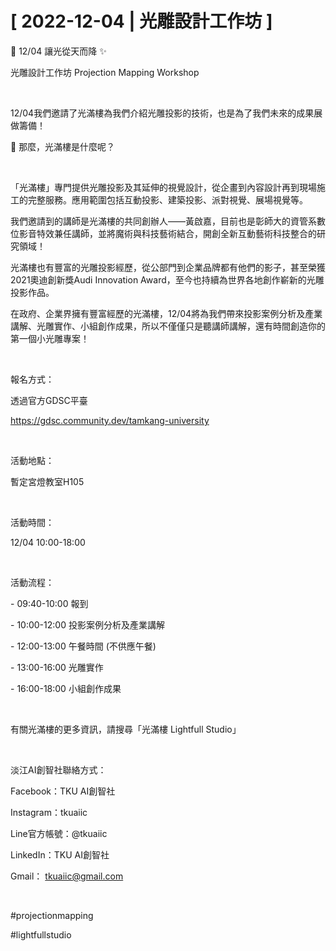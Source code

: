 # [ 2022-12-04 | 光雕設計工作坊 ]

🌃 12/04 讓光從天而降 ✨

光雕設計工作坊 Projection Mapping Workshop

&nbsp;

12/04我們邀請了光滿樓為我們介紹光雕投影的技術，也是為了我們未來的成果展做籌備！

🤔 那麼，光滿樓是什麼呢？

&nbsp;

「光滿樓」專門提供光雕投影及其延伸的視覺設計，從企畫到內容設計再到現場施工的完整服務。應用範圍包括互動投影、建築投影、派對視覺、展場視覺等。

我們邀請到的講師是光滿樓的共同創辦人——黃啟嘉，目前也是彰師大的資管系數位影音特效兼任講師，並將魔術與科技藝術結合，開創全新互動藝術科技整合的研究領域！

光滿樓也有豐富的光雕投影經歷，從公部門到企業品牌都有他們的影子，甚至榮獲2021奧迪創新獎Audi Innovation Award，至今也持續為世界各地創作嶄新的光雕投影作品。

在政府、企業界擁有豐富經歷的光滿樓，12/04將為我們帶來投影案例分析及產業講解、光雕實作、小組創作成果，所以不僅僅只是聽講師講解，還有時間創造你的第一個小光雕專案！

&nbsp;

報名方式：

透過官方GDSC平臺

<https://gdsc.community.dev/tamkang-university>

&nbsp;

活動地點：

暫定宮燈教室H105

&nbsp;

活動時間：

12/04 10:00-18:00

&nbsp;

活動流程：

\- 09:40-10:00 報到

\- 10:00-12:00 投影案例分析及產業講解

\- 12:00-13:00 午餐時間 (不供應午餐)

\- 13:00-16:00 光雕實作

\- 16:00-18:00 小組創作成果

&nbsp;

有關光滿樓的更多資訊，請搜尋「光滿樓 Lightfull Studio」

&nbsp;

淡江AI創智社聯絡方式：

Facebook：TKU AI創智社

Instagram：tkuaiic

Line官方帳號：@tkuaiic

LinkedIn：TKU AI創智社

Gmail： <tkuaiic@gmail.com>

&nbsp;

\#projectionmapping

\#lightfullstudio

